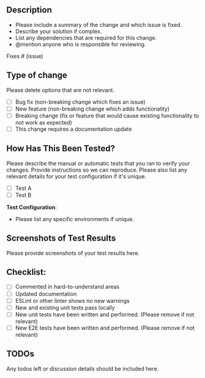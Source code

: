 ## Description

- Please include a summary of the change and which issue is fixed.
- Describe your solution if complex.
- List any dependencies that are required for this change.
- @mention anyone who is responsible for reviewing.

Fixes # (issue)

## Type of change

Please delete options that are not relevant.

- [ ] Bug fix (non-breaking change which fixes an issue)
- [ ] New feature (non-breaking change which adds functionality)
- [ ] Breaking change (fix or feature that would cause existing functionality to not work as expected)
- [ ] This change requires a documentation update

## How Has This Been Tested?

Please describe the manual or automatic tests that you ran to verify your changes. Provide instructions so we can reproduce. Please also list any relevant details for your test configuration if it's unique.

- [ ] Test A
- [ ] Test B

**Test Configuration**:
* Please list any specific environments if unique.

## Screenshots of Test Results

Please provide screenshots of your test results here.

## Checklist:

- [ ] Commented in hard-to-understand areas
- [ ] Updated documentation
- [ ] ESLint or other linter shows no new warnings
- [ ] New and existing unit tests pass locally
- [ ] New unit tests have been written and performed. (Please remove if not relevant)
- [ ] New E2E tests have been written and performed. (Please remove if not relevant)

## TODOs

Any todos left or discussion details should be included here.
